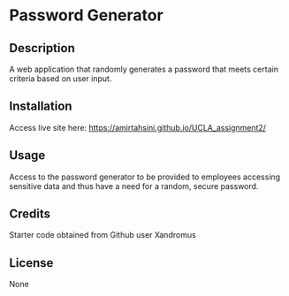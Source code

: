 # Password Generator

## Description

A web application that randomly generates a password that meets certain criteria based on user input.

## Installation

Access live site here: https://amirtahsini.github.io/UCLA_assignment2/

## Usage

Access to the password generator to be provided to employees accessing sensitive data and thus have a need for a random, secure password.

## Credits

Starter code obtained from Github user Xandromus

## License

None
